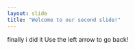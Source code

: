 ```yaml
---
layout: slide
title: "Welcome to our second slide!"
---
```

finally i did it
Use the left arrow to go back!
